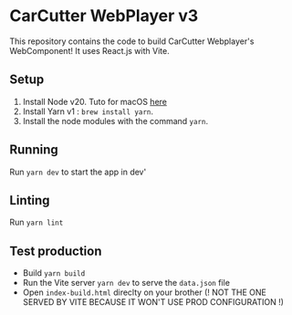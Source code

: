 # CarCutter WebPlayer v3

This repository contains the code to build CarCutter Webplayer's WebComponent!
It uses React.js with Vite.

## Setup

1. Install Node v20. Tuto for macOS [here](https://sukiphan.medium.com/how-to-install-nvm-node-version-manager-on-macos-d9fe432cc7db)
2. Install Yarn v1 : `brew install yarn`.
3. Install the node modules with the command `yarn`.

## Running

Run `yarn dev` to start the app in dev'

## Linting

Run `yarn lint`

## Test production

- Build `yarn build`
- Run the Vite server `yarn dev` to serve the `data.json` file
- Open `index-build.html` direclty on your brother (! NOT THE ONE SERVED BY VITE BECAUSE IT WON'T USE PROD CONFIGURATION !)
